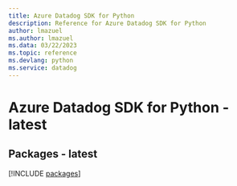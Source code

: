```yaml
---
title: Azure Datadog SDK for Python
description: Reference for Azure Datadog SDK for Python
author: lmazuel
ms.author: lmazuel
ms.data: 03/22/2023
ms.topic: reference
ms.devlang: python
ms.service: datadog
---
```

# Azure Datadog SDK for Python - latest
## Packages - latest
[!INCLUDE [packages](datadog-index.md)]